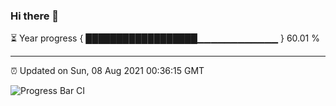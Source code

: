 ### Hi there 👋

⏳ Year progress { ██████████████████▁▁▁▁▁▁▁▁▁▁▁▁ } 60.01 %

---

⏰ Updated on Sun, 08 Aug 2021 00:36:15 GMT

![Progress Bar CI](https://github.com/liununu/liununu/workflows/Progress%20Bar%20CI/badge.svg)
